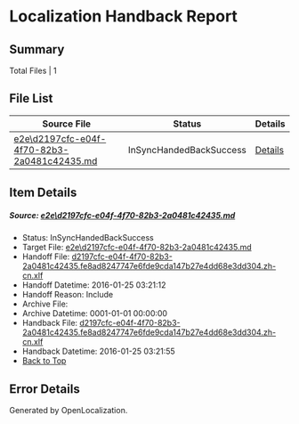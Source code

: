 # <a name='report-top'></a> Localization Handback Report

## Summary
 Total Files | 1

## File List
 Source File | Status | Details 
 ----------- | ------ | ------- 
 [e2e\d2197cfc-e04f-4f70-82b3-2a0481c42435.md](https://github.com/OpenLocalizationTest/oltest/blob/f3fa363211c0f7531a2193923e933b3bf2b866ed/e2e/d2197cfc-e04f-4f70-82b3-2a0481c42435.md) | InSyncHandedBackSuccess | [Details](#265c91d8ca52eac52d90fdf7b865192cb47283ac6)

## Item Details
##### <a name='265c91d8ca52eac52d90fdf7b865192cb47283ac6'></a> Source: [e2e\d2197cfc-e04f-4f70-82b3-2a0481c42435.md](https://github.com/OpenLocalizationTest/oltest/blob/f3fa363211c0f7531a2193923e933b3bf2b866ed/e2e/d2197cfc-e04f-4f70-82b3-2a0481c42435.md)
* Status: InSyncHandedBackSuccess
* Target File: [e2e\d2197cfc-e04f-4f70-82b3-2a0481c42435.md](https://github.com/OpenLocalizationTestOrg/oltest.zh-cn/blob/f8fb00e56f1dc9f0229976d701b1fb2d147cc221/e2e/d2197cfc-e04f-4f70-82b3-2a0481c42435.md)
* Handoff File: [d2197cfc-e04f-4f70-82b3-2a0481c42435.fe8ad8247747e6fde9cda147b27e4dd68e3dd304.zh-cn.xlf](https://github.com/OpenLocalizationTestOrg/olhandoff/blob/ca1c6e9808026d42b0c925ea7d7a6f9cc6f8a438/ol-handoff/OpenLocalizationTestOrg/oltest.zh-cn/qimu/d2197cfc-e04f-4f70-82b3-2a0481c42435.fe8ad8247747e6fde9cda147b27e4dd68e3dd304.zh-cn.xlf)
* Handoff Datetime: 2016-01-25 03:21:12
* Handoff Reason: Include
* Archive File: 
* Archive Datetime: 0001-01-01 00:00:00
* Handback File: [d2197cfc-e04f-4f70-82b3-2a0481c42435.fe8ad8247747e6fde9cda147b27e4dd68e3dd304.zh-cn.xlf](https://github.com/OpenLocalizationTestOrg/olhandback/blob/1844a56127128430c686405bce25ae65774b4f02/ol-handback/OpenLocalizationTestOrg/oltest.zh-cn/qimu/d2197cfc-e04f-4f70-82b3-2a0481c42435.fe8ad8247747e6fde9cda147b27e4dd68e3dd304.zh-cn.xlf)
* Handback Datetime: 2016-01-25 03:21:55
* [Back to Top](#report-top)


## Error Details

Generated by OpenLocalization.
